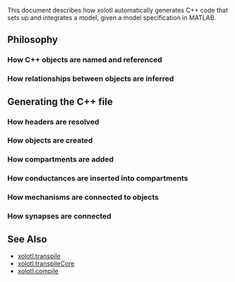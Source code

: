 This document describes how xolotl automatically generates C++ code
that sets up and integrates a model, given a model specification in
MATLAB. 


## Philosophy

### How C++ objects are named and referenced

### How relationships between objects are inferred  

## Generating the C++ file

### How headers are resolved


### How objects are created

### How compartments are added

### How conductances are inserted into compartments

### How mechanisms are connected to objects

### How synapses are connected 

## See Also


* [xolotl.transpile](https://xolotl.readthedocs.io/en/master/reference/xolotl-methods/#transpile)
* [xolotl.transpileCore](https://xolotl.readthedocs.io/en/master/reference/xolotl-methods/#transpileCore)
* [xolotl.compile](https://xolotl.readthedocs.io/en/master/reference/xolotl-methods/#compile)
